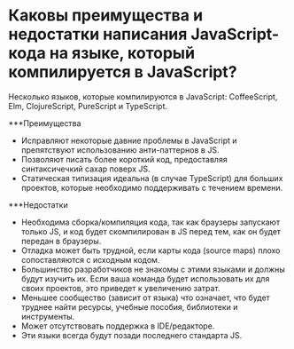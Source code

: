 Каковы преимущества и недостатки написания JavaScript-кода на языке, который компилируется в JavaScript?
=====================

Несколько языков, которые компилируются в JavaScript: CoffeeScript, Elm, ClojureScript, PureScript и TypeScript.

***Преимущества

* Исправляют некоторые давние проблемы в JavaScript и препятствуют использованию анти-паттернов в JS.
* Позволяют писать более короткий код, предоставляя синтаксичечкий сахар поверх JS.
* Статическая типизация идеальна (в случае TypeScript) для больших проектов, которые необходимо поддерживать с течением времени.

***Недостатки

* Необходима сборка/компиляция кода, так как браузеры запускают только JS, и код будет скомпилирован в JS перед тем, как он будет передан в браузеры.
* Отладка может быть трудной, если карты кода (source maps) плохо сопоставляются с исходным кодом.
* Большинство разработчиков не знакомы с этими языками и должны будут изучить их. Если ваша команда будет использовать их для своих проектов, это приведет к увеличению затрат.
* Меньшее сообщество (зависит от языка) что означает, что будет труднее найти ресурсы, учебные пособия, библиотеки и инструменты.
* Может отсутствовать поддержка в IDE/редакторе.
* Эти языки всегда будут позади последнего стандарта JS.
